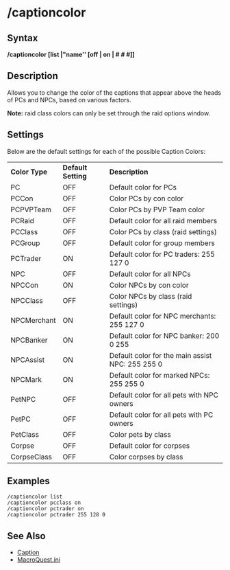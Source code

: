 # /captioncolor

## Syntax

**/captioncolor [list \|"name'' \[off \| on \| \# \# \#\]]**

## Description

Allows you to change the color of the captions that appear above the heads of PCs and NPCs, based on various factors.

**Note:** raid class colors can only be set through the raid options window.

## Settings

Below are the default settings for each of the possible Caption Colors:

|  |  |  |
| :--- | :--- | :--- |
| **Color Type** | **Default Setting** | **Description** |
| PC | OFF | Default color for PCs |
| PCCon | OFF | Color PCs by con color |
| PCPVPTeam | OFF | Color PCs by PVP Team color |
| PCRaid | OFF | Default color for all raid members |
| PCClass | OFF | Color PCs by class (raid settings) |
| PCGroup | OFF | Default color for group members |
| PCTrader | ON | Default color for PC traders: 255 127 0 |
| NPC | OFF | Default color for all NPCs |
| NPCCon | ON | Color NPCs by con color |
| NPCClass | OFF | Color NPCs by class (raid settings) |
| NPCMerchant | ON | Default color for NPC merchants: 255 127 0 |
| NPCBanker | ON | Default color for NPC banker: 200 0 255 |
| NPCAssist | ON | Default color for the main assist NPC: 255 255 0 |
| NPCMark | ON | Default color for marked NPCs: 255 255 0 |
| PetNPC | OFF | Default color for all pets with NPC owners |
| PetPC | OFF | Default color for all pets with PC owners |
| PetClass | OFF | Color pets by class |
| Corpse | OFF | Default color for corpses |
| CorpseClass | OFF | Color corpses by class |

## Examples

`/captioncolor list`  
`/captioncolor pcclass on`  
`/captioncolor pctrader on`  
`/captioncolor pctrader 255 128 0`

## See Also

* [Caption](caption.md)
* [MacroQuest.ini](../../documentation/macroquest.ini.md)

